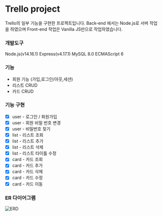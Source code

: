 # Trello project
Trello의 일부 기능을 구현한 프로젝트입니다. 
Back-end 에서는 Node.js로 서버 작업을 하였으며
Front-end 작업은 Vanilla JS만으로 작업하였습니다.

### 개발도구
Node.js(v14.16.1)
Express(v4.17.1)
MySQL 8.0
ECMAScript 6

### 기능  
* 회원 기능 (가입,로그인/아웃,세션)
* 리스트 CRUD
* 카드 CRUD
	
### 기능 구현

- [x] user - 로그인 / 화원가입 
- [x] user - 회원 비밀 번호 변경 
- [x] user - 비밀번호 찾기 
- [x] list - 리스트 조회 
- [x] list - 리스트 추가 
- [x] list - 리스트 삭제 
- [x] list - 리스트 타이틀 수정 
- [x] card - 카드 조회
- [x] card - 카드 추가 
- [x] card - 카드 삭제 
- [x] card - 카드 수정 
- [x] card - 카드 이동 

### ER 다이어그램
![ERD](../app/src/public/css/images/ERD.PNG)